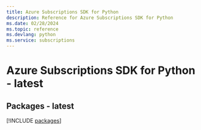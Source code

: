 ```yaml
---
title: Azure Subscriptions SDK for Python
description: Reference for Azure Subscriptions SDK for Python
ms.date: 02/28/2024
ms.topic: reference
ms.devlang: python
ms.service: subscriptions
---
```

# Azure Subscriptions SDK for Python - latest
## Packages - latest
[!INCLUDE [packages](subscriptions-index.md)]